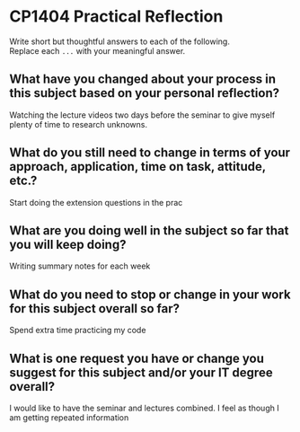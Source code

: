 # CP1404 Practical Reflection

Write short but thoughtful answers to each of the following.  
Replace each `...` with your meaningful answer.

## What have you changed about your process in this subject based on your personal reflection?
Watching the lecture videos two days before the seminar to give myself plenty of time to research unknowns.

## What do you still need to change in terms of your approach, application, time on task, attitude, etc.?
Start doing the extension questions in the prac

## What are you doing well in the subject so far that you will keep doing?
Writing summary notes for each week

## What do you need to stop or change in your work for this subject overall so far?
Spend extra time practicing my code

## What is one request you have or change you suggest for this subject and/or your IT degree overall?
I would like to have the seminar and lectures combined. I feel as though I am getting repeated information